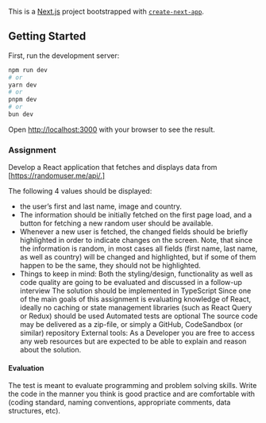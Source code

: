 This is a [Next.js](https://nextjs.org/) project bootstrapped with [`create-next-app`](https://github.com/vercel/next.js/tree/canary/packages/create-next-app).

## Getting Started

First, run the development server:

```bash
npm run dev
# or
yarn dev
# or
pnpm dev
# or
bun dev
```

Open [http://localhost:3000](http://localhost:3000) with your browser to see the result.

### Assignment

Develop a React application that fetches and displays data from [https://randomuser.me/api/.]

The following 4 values should be displayed:
- the user’s first and last name, image and country.
- The information should be initially fetched on the first page load, and a button for fetching a new random user should be available.
- Whenever a new user is fetched, the changed fields should be briefly highlighted in order to indicate changes on the screen. Note, that since the information is random, in most cases all fields (first name, last name, as well as country) will be changed and highlighted, but if some of them happen to be the same, they should not be highlighted.
- Things to keep in mind: Both the styling/design, functionality as well as code quality are going to be evaluated and discussed in a follow-up interview The solution should be implemented in TypeScript Since one of the main goals of this assignment is evaluating knowledge of React, ideally no caching or state management libraries (such as React Query or Redux) should be used Automated tests are optional The source code may be delivered as a zip-file, or simply a GitHub, CodeSandbox (or similar) repository External tools: As a Developer you are free to access any web resources but are expected to be able to explain and reason about the solution. 

#### Evaluation

The test is meant to evaluate programming and problem solving skills. Write the code in the manner you think is good practice and are comfortable with (coding standard, naming conventions, appropriate comments, data structures, etc).